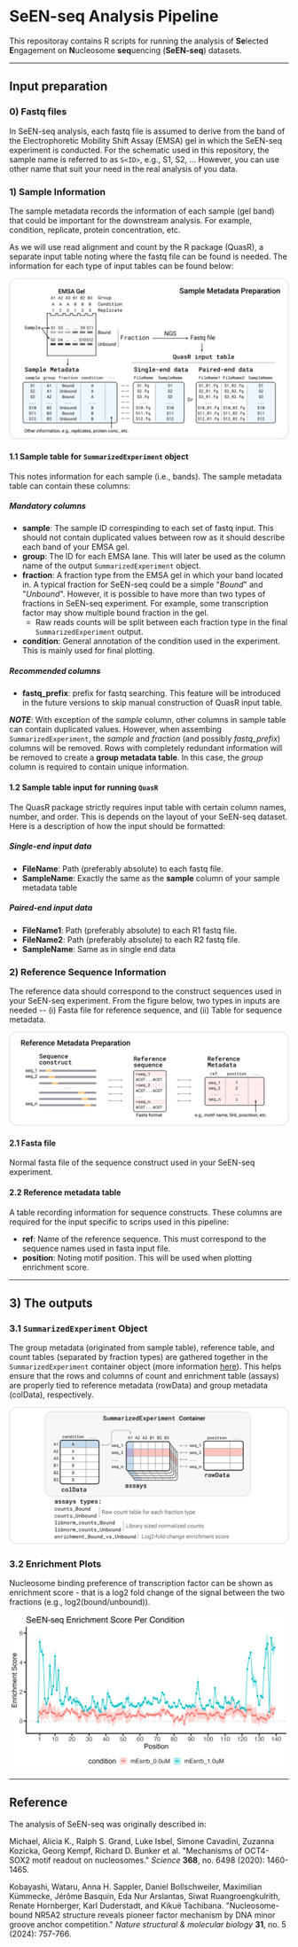 # SeEN-seq Analysis Pipeline
This repositoray contains R scripts for running the analysis of **Se**lected **E**ngagement on **N**ucleosome **seq**uencing (**SeEN-seq**) datasets.

***

## Input preparation

### 0) Fastq files

In SeEN-seq analysis, each fastq file is assumed to derive from the band of the Electrophoretic Mobility Shift Assay (EMSA) gel in which the SeEN-seq experiment is conducted. For the schematic used in this repository, the sample name is referred to as `S<ID>`, e.g., S1, S2, ... However, you can use other name that suit your need in the real analysis of you data.

### 1) Sample Information

The sample metadata records the information of each sample (gel band) that could be important for the downstream analysis. For example, condition, replicate, protein concentration, etc. 

As we will use read alignment and count by the R package (QuasR), a separate input table noting where the fastq file can be found is needed. The information for each type of input tables can be found below:


![Sample Data Prep](img/SeENseq_colData.png)

#### 1.1 Sample table for `SummarizedExperiment` object

This notes information for each sample (i.e., bands). The sample metadata table can contain these columns:

##### Mandatory columns

+ __sample__: The sample ID correspinding to each set of fastq input. This should not contain duplicated values between row as it should describe each band of your EMSA gel.
+ __group__: The ID for each EMSA lane. This will later be used as the column name of the output `SummarizedExperiment` object.
+ __fraction__: A fraction type from the EMSA gel in which your band located in. A typical fraction for SeEN-seq could be a simple "*Bound*" and "*Unbound*". However, it is possible to have more than two types of fractions in SeEN-seq experiment. For example, some transcription factor may show multiple bound fraction in the gel.
  + Raw reads counts will be split between each fraction type in the final `SummarizedExperiment` output.
+ __condition__: General annotation of the condition used in the experiment. This is mainly used for final plotting.

##### Recommended columns

* __fastq_prefix__: prefix for fastq searching. This feature will be introduced in the future versions to skip manual construction of QuasR input table.

__*NOTE*__: 
With exception of the *sample* column, other columns in sample table can contain duplicated values. However, when assembing `SummarizedExperiment`, the *sample* and *fraction* (and possibly *fastq_prefix*) columns will be removed. Rows with completely redundant information will be removed to create a __group metadata table__. In this case, the *group* column is required to contain unique information.

#### 1.2 Sample table input for running `QuasR`

The QuasR package strictly requires input table with certain column names, number, and order. This is depends on the layout of your SeEN-seq dataset. Here is a description of how the input should be formatted:

##### Single-end input data
+ __FileName__: Path (preferably absolute) to each fastq file.
+ __SampleName__: Exactly the same as the __sample__ column of your sample metadata table

##### Paired-end input data
+ __FileName1__: Path (preferably absolute) to each R1 fastq file.
+ __FileName2__: Path (preferably absolute) to each R2 fastq file.
+ __SampleName__: Same as in single end data

### 2) Reference Sequence Information

The reference data should correspond to the construct sequences used in your SeEN-seq experiment. From the figure below, two types in inputs are needed -- (i) Fasta file for reference sequence, and (ii) Table for sequence metadata.

![Reference Data Prep](img/SeENseq_rowData.png)

#### 2.1 Fasta file

Normal fasta file of the sequence construct used in your SeEN-seq experiment.

#### 2.2 Reference metadata table

A table recording information for sequence constructs. These columns are required for the input specific to scrips used in this pipeline:

+ __ref__: Name of the reference sequence. This must correspond to the sequence names used in fasta input file.
+ __position__: Noting motif position. This will be used when plotting enrichment score.

***

## 3) The outputs

### 3.1 `SummarizedExperiment` Object

The group metadata (originated from sample table), reference table, and count tables (separated by fraction types) are gathered together in the `SummarizedExperiment` container object (more information [here](https://bioconductor.org/packages/release/bioc/html/SummarizedExperiment.html)). This helps ensure that the rows and columns of count and enrichment table (assays) are properly tied to reference metadata (rowData) and group metadata (colData), respectively.

![SE](img/SeENseq_SE.png)

### 3.2 Enrichment Plots

Nucleosome binding preference of transcription factor can be shown as enrichment score - that is a log2 fold change of the signal between the two fractions (e.g., log2(bound/unbound)).

![plot](img/SeENseq_plot_enrichment.png)

***

<!-- ## Pipeline Overview

Below is the overview of the SeEN-seq analysis steps described in this pipeline:

![SeEN-seq Pipeline](img/SeENseq_piepline.png)

*** -->

## Reference
The analysis of SeEN-seq was originally described in:

Michael, Alicia K., Ralph S. Grand, Luke Isbel, Simone Cavadini, Zuzanna Kozicka, Georg Kempf, Richard D. Bunker et al. "Mechanisms of OCT4-SOX2 motif readout on nucleosomes." _Science_ __368__, no. 6498 (2020): 1460-1465.

Kobayashi, Wataru, Anna H. Sappler, Daniel Bollschweiler, Maximilian Kümmecke, Jérôme Basquin, Eda Nur Arslantas, Siwat Ruangroengkulrith, Renate Hornberger, Karl Duderstadt, and Kikuë Tachibana. "Nucleosome-bound NR5A2 structure reveals pioneer factor mechanism by DNA minor groove anchor competition." _Nature structural & molecular biology_ __31__, no. 5 (2024): 757-766.

